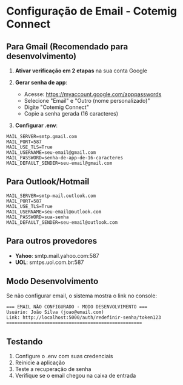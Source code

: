 # Configuração de Email - Cotemig Connect

## Para Gmail (Recomendado para desenvolvimento)

1. **Ativar verificação em 2 etapas** na sua conta Google
2. **Gerar senha de app**:
   - Acesse: https://myaccount.google.com/apppasswords
   - Selecione "Email" e "Outro (nome personalizado)"
   - Digite "Cotemig Connect"
   - Copie a senha gerada (16 caracteres)

3. **Configurar .env**:
```env
MAIL_SERVER=smtp.gmail.com
MAIL_PORT=587
MAIL_USE_TLS=True
MAIL_USERNAME=seu-email@gmail.com
MAIL_PASSWORD=senha-de-app-de-16-caracteres
MAIL_DEFAULT_SENDER=seu-email@gmail.com
```

## Para Outlook/Hotmail

```env
MAIL_SERVER=smtp-mail.outlook.com
MAIL_PORT=587
MAIL_USE_TLS=True
MAIL_USERNAME=seu-email@outlook.com
MAIL_PASSWORD=sua-senha
MAIL_DEFAULT_SENDER=seu-email@outlook.com
```

## Para outros provedores

- **Yahoo**: smtp.mail.yahoo.com:587
- **UOL**: smtps.uol.com.br:587

## Modo Desenvolvimento

Se não configurar email, o sistema mostra o link no console:
```
=== EMAIL NÃO CONFIGURADO - MODO DESENVOLVIMENTO ===
Usuário: João Silva (joao@email.com)
Link: http://localhost:5000/auth/redefinir-senha/token123
==================================================
```

## Testando

1. Configure o .env com suas credenciais
2. Reinicie a aplicação
3. Teste a recuperação de senha
4. Verifique se o email chegou na caixa de entrada